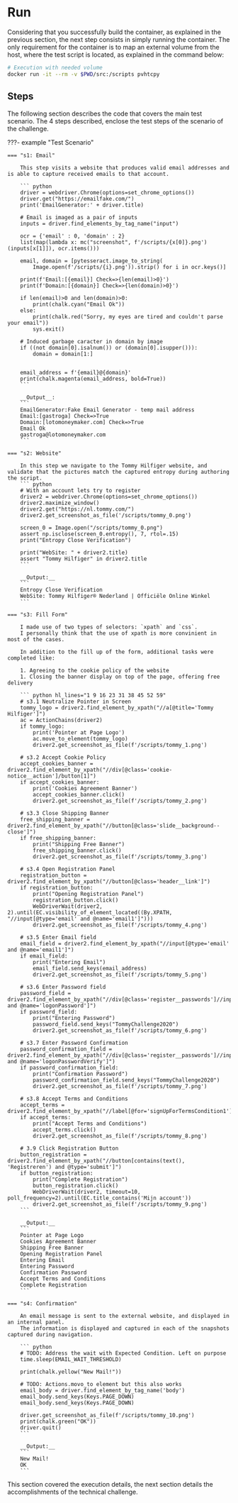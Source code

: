 # Run

Considering that you successfully build the container, as explained in the previous section, the next step consists in simply running the container.
The only requirement for the container is to map an external volume from the host, where the test script is located, as explained in the command below:

``` sh
# Execution with needed volume
docker run -it --rm -v $PWD/src:/scripts pvhtcpy
```

## Steps

The following section describes the code that covers the main test scenario. The 4 steps described, enclose the test steps of the scenario of the challenge.

???- example "Test Scenario"

    === "s1: Email"

        This step visits a website that produces valid email addresses and is able to capture received emails to that account.

        ``` python
        driver = webdriver.Chrome(options=set_chrome_options())
        driver.get("https://emailfake.com/")
        print('EmailGenerator:' + driver.title)

        # Email is imaged as a pair of inputs
        inputs = driver.find_elements_by_tag_name("input")

        ocr = {'email' : 0, 'domain' : 2}
        list(map(lambda x: mc("screenshot", f'/scripts/{x[0]}.png')(inputs[x[1]]), ocr.items()))
        
        email, domain = [pytesseract.image_to_string(
            Image.open(f'/scripts/{i}.png')).strip() for i in ocr.keys()]

        print(f'Email:[{email}] Check=>{len(email)>0}')
        print(f'Domain:[{domain}] Check=>{len(domain)>0}')

        if len(email)>0 and len(domain)>0:
            print(chalk.cyan("Email Ok"))
        else:
            print(chalk.red("Sorry, my eyes are tired and couldn't parse your email"))
            sys.exit()

        # Induced garbage caracter in domain by image
        if ((not domain[0].isalnum()) or (domain[0].isupper())):
            domain = domain[1:]


        email_address = f'{email}@{domain}'
        print(chalk.magenta(email_address, bold=True))
        ```

        __Output__:
        ```
        EmailGenerator:Fake Email Generator - temp mail address
        Email:[gastroga] Check=>True
        Domain:[lotomoneymaker.com] Check=>True
        Email Ok
        gastroga@lotomoneymaker.com
        ```

    === "s2: Website"

        In this step we navigate to the Tommy Hilfiger website, and validate that the pictures match the captured entropy during authoring the script.
        ``` python
        # With an account lets try to register
        driver2 = webdriver.Chrome(options=set_chrome_options())
        driver2.maximize_window()
        driver2.get("https://nl.tommy.com/")
        driver2.get_screenshot_as_file('/scripts/tommy_0.png')

        screen_0 = Image.open("/scripts/tommy_0.png")
        assert np.isclose(screen_0.entropy(), 7, rtol=.15) 
        print("Entropy Close Verification")

        print("WebSite: " + driver2.title)
        assert "Tommy Hilfiger" in driver2.title
        ```

        __Output:__
        ```
        Entropy Close Verification
        WebSite: Tommy Hilfiger® Nederland | Officiële Online Winkel
        ```

    === "s3: Fill Form"

        I made use of two types of selectors: `xpath` and `css`.
        I personally think that the use of xpath is more convinient in most of the cases.

        In addition to the fill up of the form, additional tasks were completed like:
        
        1. Agreeing to the cookie policy of the website
        1. Closing the banner display on top of the page, offering free delivery

        ``` python hl_lines="1 9 16 23 31 38 45 52 59"
        # s3.1 Neutralize Pointer in Screen
        tommy_logo = driver2.find_element_by_xpath("//a[@title='Tommy Hilfiger']")
        ac = ActionChains(driver2)
        if tommy_logo:
            print('Pointer at Page Logo')
            ac.move_to_element(tommy_logo)
            driver2.get_screenshot_as_file(f'/scripts/tommy_1.png')

        # s3.2 Accept Cookie Policy
        accept_cookies_banner = driver2.find_element_by_xpath("//div[@class='cookie-notice__action']/button[1]")
        if accept_cookies_banner:
            print('Cookies Agreement Banner')
            accept_cookies_banner.click()
            driver2.get_screenshot_as_file(f'/scripts/tommy_2.png')

        # s3.3 Close Shipping Banner
        free_shipping_banner = driver2.find_element_by_xpath("//button[@class='slide__background--close']")
        if free_shipping_banner:
            print("Shipping Free Banner")
            free_shipping_banner.click()
            driver2.get_screenshot_as_file(f'/scripts/tommy_3.png')

        # s3.4 Open Registration Panel
        registration_button = driver2.find_element_by_xpath("//button[@class='header__link']")
        if registration_button:
            print("Opening Registration Panel")
            registration_button.click()
            WebDriverWait(driver2, 2).until(EC.visibility_of_element_located((By.XPATH, "//input[@type='email' and @name='email1']")))
            driver2.get_screenshot_as_file(f'/scripts/tommy_4.png')

        # s3.5 Enter Email field
        email_field = driver2.find_element_by_xpath("//input[@type='email' and @name='email1']")
        if email_field:
            print("Entering Email")
            email_field.send_keys(email_address)
            driver2.get_screenshot_as_file(f'/scripts/tommy_5.png')

        # s3.6 Enter Password field
        password_field = driver2.find_element_by_xpath("//div[@class='register__passwords']//input[@type='password' and @name='logonPassword']")
        if password_field:
            print("Entering Password")
            password_field.send_keys("TommyChallenge2020")
            driver2.get_screenshot_as_file(f'/scripts/tommy_6.png')

        # s3.7 Enter Password Confirmation
        password_confirmation_field = driver2.find_element_by_xpath("//div[@class='register__passwords']//input[@type='password' and @name='logonPasswordVerify']")
        if password_confirmation_field:
            print("Confirmation Password")
            password_confirmation_field.send_keys("TommyChallenge2020")
            driver2.get_screenshot_as_file(f'/scripts/tommy_7.png')
        
        # s3.8 Accept Terms and Conditions
        accept_terms = driver2.find_element_by_xpath("//label[@for='signUpForTermsCondition1']")
        if accept_terms:
            print("Accept Terms and Conditions")
            accept_terms.click()
            driver2.get_screenshot_as_file(f'/scripts/tommy_8.png')

        # 3.9 Click Registration Button
        button_registration = driver2.find_element_by_xpath("//button[contains(text(), 'Registreren') and @type='submit']")
        if button_registration:
            print("Complete Registration")
            button_registration.click()
            WebDriverWait(driver2, timeout=10, poll_frequency=2).until(EC.title_contains('Mijn account'))
            driver2.get_screenshot_as_file(f'/scripts/tommy_9.png')
        ```

        __Output:__
        ```
        Pointer at Page Logo
        Cookies Agreement Banner
        Shipping Free Banner
        Opening Registration Panel
        Entering Email
        Entering Password
        Confirmation Password
        Accept Terms and Conditions
        Complete Registration
        ```

    === "s4: Confirmation"

        An email message is sent to the external website, and displayed in an internal panel.
        The information is displayed and captured in each of the snapshots captured during navigation.

        ``` python
        # TODO: Address the wait with Expected Condition. Left on purpose    
        time.sleep(EMAIL_WAIT_THRESHOLD)

        print(chalk.yellow("New Mail!"))

        # TODO: Actions.movo_to element but this also works
        email_body = driver.find_element_by_tag_name('body')
        email_body.send_keys(Keys.PAGE_DOWN)
        email_body.send_keys(Keys.PAGE_DOWN)
        
        driver.get_screenshot_as_file(f'/scripts/tommy_10.png')
        print(chalk.green("OK"))
        driver.quit()
        ```

        __Output:__
        ```
        New Mail!
        OK
        ```

This section covered the execution details, the next section details the accomplishments of the technical challenge.
